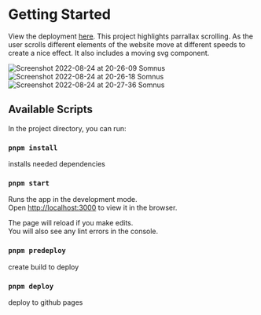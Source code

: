 # Getting Started

View the deployment [here](https://ashaid.github.io/Somnus/).
This project highlights parrallax scrolling. As the user scrolls different elements of the website move at different speeds to create a nice effect. It also includes a moving svg component.

![Screenshot 2022-08-24 at 20-26-09 Somnus](https://user-images.githubusercontent.com/65536687/186553256-bb661514-08df-4fdb-987c-564691eb4d41.png)
![Screenshot 2022-08-24 at 20-26-18 Somnus](https://user-images.githubusercontent.com/65536687/186553283-bab5d590-b624-462c-84c8-7d8da0f79b9d.png)
![Screenshot 2022-08-24 at 20-27-36 Somnus](https://user-images.githubusercontent.com/65536687/186553352-ee2affdb-427c-43cb-8ab2-bc0f49835fbd.png)

## Available Scripts

In the project directory, you can run:

### `pnpm install`

installs needed dependencies

### `pnpm start`

Runs the app in the development mode.\
Open [http://localhost:3000](http://localhost:3000) to view it in the browser.

The page will reload if you make edits.\
You will also see any lint errors in the console.

### `pnpm predeploy`

create build to deploy

### `pnpm deploy`

deploy to github pages
